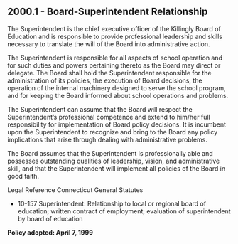 ## 2000.1 - Board-Superintendent Relationship

The Superintendent is the chief executive officer of the Killingly Board of Education and is responsible to provide professional leadership and skills necessary to translate the will of the Board into administrative action.

The Superintendent is responsible for all aspects of school operation and for such duties and powers pertaining thereto as the Board may direct or delegate.  The Board shall hold the Superintendent responsible for the administration of its policies, the execution of Board decisions, the operation of the internal machinery designed to serve the school program, and for keeping the Board informed about school operations and problems.

The Superintendent can assume that the Board will respect the Superintendent’s professional competence and extend to him/her full responsibility for implementation of Board policy decisions.  It is incumbent upon the Superintendent to recognize and bring to the Board any policy implications that arise through dealing with administrative problems.

The Board assumes that the Superintendent is professionally able and possesses outstanding qualities of leadership, vision, and administrative skill, and that the Superintendent will implement all policies of the Board in good faith.

Legal Reference    Connecticut General Statutes

* 10-157 Superintendent: Relationship to local or regional board of education; written contract of employment; evaluation of superintendent by board of education

**Policy adopted:  April 7, 1999**